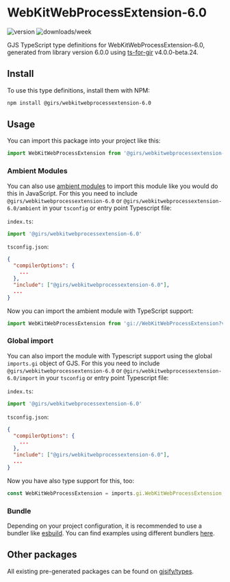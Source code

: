 
# WebKitWebProcessExtension-6.0

![version](https://img.shields.io/npm/v/@girs/webkitwebprocessextension-6.0)
![downloads/week](https://img.shields.io/npm/dw/@girs/webkitwebprocessextension-6.0)


GJS TypeScript type definitions for WebKitWebProcessExtension-6.0, generated from library version 6.0.0 using [ts-for-gir](https://github.com/gjsify/ts-for-gir) v4.0.0-beta.24.


## Install

To use this type definitions, install them with NPM:
```bash
npm install @girs/webkitwebprocessextension-6.0
```

## Usage

You can import this package into your project like this:
```ts
import WebKitWebProcessExtension from '@girs/webkitwebprocessextension-6.0';
```

### Ambient Modules

You can also use [ambient modules](https://github.com/gjsify/ts-for-gir/tree/main/packages/cli#ambient-modules) to import this module like you would do this in JavaScript.
For this you need to include `@girs/webkitwebprocessextension-6.0` or `@girs/webkitwebprocessextension-6.0/ambient` in your `tsconfig` or entry point Typescript file:

`index.ts`:
```ts
import '@girs/webkitwebprocessextension-6.0'
```

`tsconfig.json`:
```json
{
  "compilerOptions": {
    ...
  },
  "include": ["@girs/webkitwebprocessextension-6.0"],
  ...
}
```

Now you can import the ambient module with TypeScript support: 

```ts
import WebKitWebProcessExtension from 'gi://WebKitWebProcessExtension?version=6.0';
```

### Global import

You can also import the module with Typescript support using the global `imports.gi` object of GJS.
For this you need to include `@girs/webkitwebprocessextension-6.0` or `@girs/webkitwebprocessextension-6.0/import` in your `tsconfig` or entry point Typescript file:

`index.ts`:
```ts
import '@girs/webkitwebprocessextension-6.0'
```

`tsconfig.json`:
```json
{
  "compilerOptions": {
    ...
  },
  "include": ["@girs/webkitwebprocessextension-6.0"],
  ...
}
```

Now you have also type support for this, too:

```ts
const WebKitWebProcessExtension = imports.gi.WebKitWebProcessExtension;
```

### Bundle

Depending on your project configuration, it is recommended to use a bundler like [esbuild](https://esbuild.github.io/). You can find examples using different bundlers [here](https://github.com/gjsify/ts-for-gir/tree/main/examples).

## Other packages

All existing pre-generated packages can be found on [gjsify/types](https://github.com/gjsify/types).

